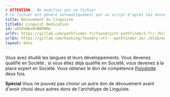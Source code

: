 ```yaml
---
# ATTENTION : Ne modifiez pas ce fichier
# Ce fichier est généré automatiquement par un script d'après les données du module Foundry VTT officiel et de sa traduction
title: Dévouement du linguiste
titleEn: Linguist Dedication
id: u6SDVWbzHnBBPNMo
urlFr: https://gitlab.com/pathfinder-fr/foundryvtt-pathfinder2-fr/-/blob/master/data/feats/u6SDVWbzHnBBPNMo.htm
urlEn: https://gitlab.com/hooking/foundry-vtt---pathfinder-2e/-/blob/master/packs/data/feats.db/linguist-dedication.json
layout: dons
---
```

Vous avez étudié les langues et leurs développements. Vous devenez qualifié en Société ; si vous étiez déjà qualifié en Société, vous devenez à la place expert en Société. Vous obtenez le don de compétence  [Polyglotte](polyglotte.html) deux fois.

**Spécial** Vous ne pouvez pas choisir un autre don de dévouement avant d'avoir choisi deux autres dons de l'archétype de Linguiste.
